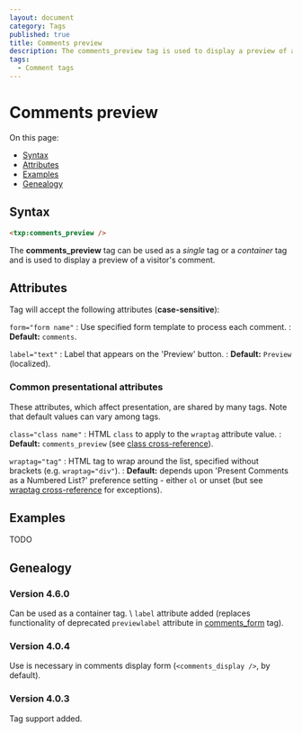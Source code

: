 ```yaml
---
layout: document
category: Tags
published: true
title: Comments preview
description: The comments_preview tag is used to display a preview of a visitor's comment.
tags:
  - Comment tags
---
```


# Comments preview

On this page:

* [Syntax](#syntax)
* [Attributes](#attributes)
* [Examples](#examples)
* [Genealogy](#genealogy)

## Syntax

~~~ html
<txp:comments_preview />
~~~

The **comments_preview** tag can be used as a *single* tag or a *container* tag and is used to display a preview of a visitor's comment.

## Attributes

Tag will accept the following attributes (**case-sensitive**):

`form="form name"`
: Use specified form template to process each comment.
: **Default:** `comments`.

`label="text"`
: Label that appears on the 'Preview' button.
: **Default:** `Preview` (localized).

### Common presentational attributes

These attributes, which affect presentation, are shared by many tags. Note that default values can vary among tags.

`class="class name"`
: HTML `class` to apply to the `wraptag` attribute value.
: **Default:** `comments_preview` (see [class cross-reference](http://docs.textpattern.io/tags/tag-attributes-cross-reference#class)).

`wraptag="tag"`
: HTML tag to wrap around the list, specified without brackets (e.g. `wraptag="div"`).
: **Default:** depends upon 'Present Comments as a Numbered List?' preference setting - either `ol` or unset (but see [wraptag cross-reference](http://docs.textpattern.io/tags/tag-attributes-cross-reference#wraptag) for exceptions).

## Examples

TODO

## Genealogy

### Version 4.6.0

Can be used as a container tag. \\
`label` attribute added (replaces functionality of deprecated `previewlabel` attribute in [comments_form](comments_form) tag).

### Version 4.0.4

Use is necessary in comments display form (`<comments_display />`, by default).

### Version 4.0.3

Tag support added.
